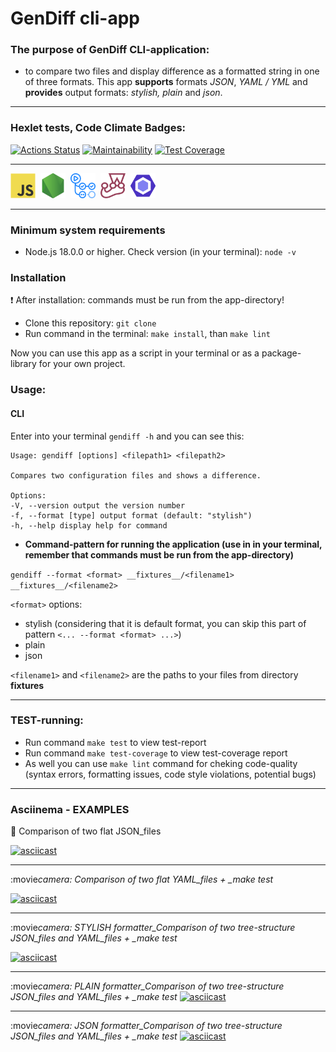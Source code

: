 # GenDiff cli-app

### The purpose of GenDiff CLI-application:

- to compare two files and display difference as a formatted string in one of three formats.
  This app **supports** formats _JSON_, _YAML / YML_ and **provides** output formats: _stylish, plain_ and _json_.

---

### Hexlet tests, Code Climate Badges:

[![Actions Status](https://github.com/ZarinaRevazova/fullstack-javascript-project-46/actions/workflows/hexlet-check.yml/badge.svg)](https://github.com/ZarinaRevazova/fullstack-javascript-project-46/actions) [![Maintainability](https://api.codeclimate.com/v1/badges/7233efbed0932e803116/maintainability)](https://codeclimate.com/github/ZarinaRevazova/fullstack-javascript-project-46/maintainability) [![Test Coverage](https://api.codeclimate.com/v1/badges/7233efbed0932e803116/test_coverage)](https://codeclimate.com/github/ZarinaRevazova/fullstack-javascript-project-46/test_coverage)

---

<div>
<img src="https://github.com/devicons/devicon/blob/master/icons/javascript/javascript-original.svg" title="JavaScript" alt="JavaScript" width="40" height="40"/>&nbsp;
<img src="https://github.com/devicons/devicon/blob/master/icons/nodejs/nodejs-original.svg" title="NodeJS" alt="NodeJS" width="40" height="40"/>&nbsp;
<img src="https://github.com/devicons/devicon/blob/master/icons/githubactions/githubactions-original.svg" title="GitHubActions" alt="GitHubActions" width="40" height="40"/>&nbsp;
<img src="https://github.com/devicons/devicon/blob/master/icons/jest/jest-plain.svg" title="Jest" alt="Jest" width="40" height="40"/>&nbsp;
<img src="https://github.com/devicons/devicon/blob/master/icons/eslint/eslint-original.svg" title="EsLint" alt="EsLint" width="40" height="40"/>&nbsp;
</div>

---

### Minimum system requirements

- Node.js 18.0.0 or higher. Check version (in your terminal): `node -v`

### Installation

:exclamation: After installation: commands must be run from the app-directory!

- Clone this repository: `git clone`
- Run command in the terminal: `make install`, than `make lint`

Now you can use this app as a script in your terminal or as a package-library for your own project.

### Usage:

#### CLI

Enter into your terminal `gendiff -h` and you can see this:

```
Usage: gendiff [options] <filepath1> <filepath2>

Compares two configuration files and shows a difference.

Options:
-V, --version output the version number
-f, --format [type] output format (default: "stylish")
-h, --help display help for command
```

- **Command-pattern for running the application (use in in your terminal, remember that commands must be run from the app-directory)**

`gendiff --format <format> __fixtures__/<filename1> __fixtures__/<filename2>`

`<format>` options:

- stylish (considering that it is default format, you can skip this part of pattern `<... --format <format> ...>`)
- plain
- json

`<filename1>` and `<filename2>` are the paths to your files from directory **fixtures**

---

### TEST-running:

- Run command `make test` to view test-report
- Run command `make test-coverage` to view test-coverage report
- As well you can use `make lint` command for cheking code-quality (syntax errors, formatting issues, code style violations, potential bugs)

---

### Asciinema - EXAMPLES

:movie_camera: Comparison of two flat JSON_files

[![asciicast](https://asciinema.org/a/gh3JRkFD1I4AAyc7KEudRQhsk.svg)](https://asciinema.org/a/gh3JRkFD1I4AAyc7KEudRQhsk)

---

:movie*camera: Comparison of two flat YAML_files + \_make test*

[![asciicast](https://asciinema.org/a/pHLD5M17TtxPfSZ6RsSDeVJuQ.svg)](https://asciinema.org/a/pHLD5M17TtxPfSZ6RsSDeVJuQ)

---

:movie*camera: STYLISH formatter_Comparison of two tree-structure JSON_files and YAML_files + \_make test*

[![asciicast](https://asciinema.org/a/jr3kjhRQJjJ6KJ2qDzS2ftTiN.svg)](https://asciinema.org/a/jr3kjhRQJjJ6KJ2qDzS2ftTiN)

---

:movie*camera: PLAIN formatter_Comparison of two tree-structure JSON_files and YAML_files + \_make test*
[![asciicast](https://asciinema.org/a/ENkcl5J9PRH3hmPtS8JAB6J3O.svg)](https://asciinema.org/a/ENkcl5J9PRH3hmPtS8JAB6J3O)

---

:movie*camera: JSON formatter_Comparison of two tree-structure JSON_files and YAML_files + \_make test*
[![asciicast](https://asciinema.org/a/w3Ns3BpebUeSXS7P3QxfOiiGp.svg)](https://asciinema.org/a/w3Ns3BpebUeSXS7P3QxfOiiGp)
